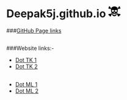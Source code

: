 # Deepak5j.github.io [![Build Status](https://github.com/Deepak5j/Deepak5j.github.io/blob/master/images/Skull-32x32.png)](https://deepak5j.github.io)


###[GitHub Page links](https://deepak5j.github.io)

##

###Website links:-
* [Dot TK 1](http://www.indiansuperheroes.tk)
* [Dot TK 2](http://indiansuperheroes.tk)

##

* [Dot ML 1](http://www.indiansuperheroes.ml)
* [Dot ML 2](http://indiansuperheroes.ml)
